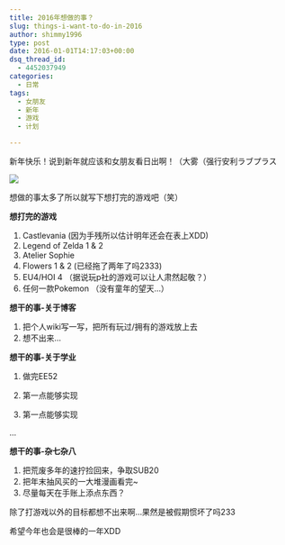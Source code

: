 ```yaml
---
title: 2016年想做的事？
slug: things-i-want-to-do-in-2016
author: shimmy1996
type: post
date: 2016-01-01T14:17:03+00:00
dsq_thread_id:
  - 4452037949
categories:
  - 日常
tags:
  - 女朋友
  - 新年
  - 游戏
  - 计划

---
```

新年快乐！说到新年就应该和女朋友看日出啊！（大雾（强行安利ラブプラス

<img src="/wp-content/uploads/2016/01/HNI_0011.jpg"/>

想做的事太多了所以就写下想打完的游戏吧（笑）

**想打完的游戏**

  1. Castlevania (因为手残所以估计明年还会在表上XDD)
  2. Legend of Zelda 1 & 2
  3. Atelier Sophie
  4. Flowers 1 & 2 (已经拖了两年了吗2333)
  5. EU4/HOI 4 （据说玩p社的游戏可以让人肃然起敬？）
  6. 任何一款Pokemon （没有童年的望天&#8230;）

**想干的事-关于博客**

  1. 把个人wiki写一写，把所有玩过/拥有的游戏放上去
  2. 想不出来&#8230;

**想干的事-关于学业**

1. 做完EE52

2. 第一点能够实现

3. 第一点能够实现

&#8230;

**想干的事-杂七杂八**

  1. 把荒废多年的速拧捡回来，争取SUB20
  2. 把年末抽风买的一大堆漫画看完~
  3. 尽量每天在手账上添点东西？

除了打游戏以外的目标都想不出来啊&#8230;果然是被假期惯坏了吗233

希望今年也会是很棒的一年XDD
